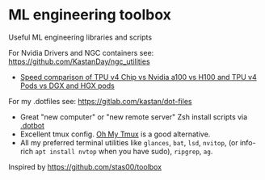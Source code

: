 # ML engineering toolbox
Useful ML engineering libraries and scripts

For Nvidia Drivers and NGC containers see: https://github.com/KastanDay/ngc_utilities
* [Speed comparison of TPU v4 Chip vs Nvidia a100 vs H100 and TPU v4 Pods vs DGX and HGX pods](https://kastanday.notion.site/Nvidia-DGX-HGX-vs-Google-TPU-v4-0da8a86e2a8c4a58a8daecb58f9c10e9)

For my .dotfiles see: https://gitlab.com/kastan/dot-files

* Great "new computer" or "new remote server" Zsh install scripts via [.dotbot](https://github.com/anishathalye/dotbot)
* Excellent tmux config. [Oh My Tmux](https://github.com/gpakosz/.tmux) is a good alternative.
* All my preferred terminal utilities like `glances`, `bat`, `lsd`, `nvitop`, (or info-rich `apt install nvtop` when you have sudo), `ripgrep`, `ag`.



Inspired by https://github.com/stas00/toolbox
